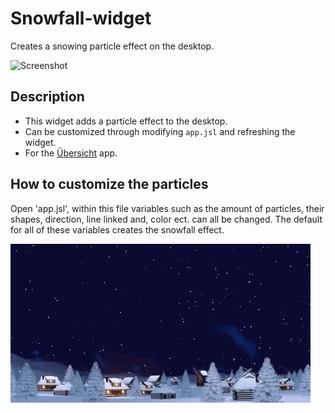 # Snowfall-widget
Creates a snowing particle effect on the desktop.

![Screenshot](https://i.imgur.com/rDwSCbM.png)

## Description
* This widget adds a particle effect to the desktop.
* Can be customized through modifying `app.jsl` and refreshing the widget.
* For the [Übersicht](http://tracesof.net/uebersicht/) app.

## How to customize the particles
Open 'app.jsl', within this file variables such as the amount of particles, their shapes, direction, line linked and, color ect. can all be changed. The default for all of these variables creates the snowfall effect.

![gif](snowfall-gif.gif "snowfall preview")
